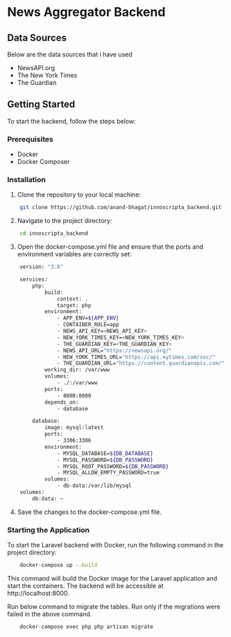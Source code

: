 # News Aggregator Backend

## Data Sources
Below are the data sources that i have used
- NewsAPI.org
- The New York Times
- The Guardian

## Getting Started
To start the backend, follow the steps below:

### Prerequisites
- Docker
- Docker Composer

### Installation

1. Clone the repository to your local machine:
```bash
    git clone https://github.com/anand-bhagat/innoscripta_backend.git
```

2. Navigate to the project directory:
```bash
    cd innoscripta_backend
```

3. Open the docker-compose.yml file and ensure that the ports and environment variables are correctly set:
```bash
    version: "3.8"

    services:
        php: 
            build: 
                context: .
                target: php
            environment:
                - APP_ENV=${APP_ENV}
                - CONTAINER_ROLE=app
                - NEWS_API_KEY=<NEWS_API_KEY>
                - NEW_YORK_TIMES_KEY=<NEW_YORK_TIMES_KEY>
                - THE_GUARDIAN_KEY=<THE_GUARDIAN_KEY>
                - NEWS_API_URL="https://newsapi.org/"
                - NEW_YORK_TIMES_URL="https://api.nytimes.com/svc/"
                - THE_GUARDIAN_URL="https://content.guardianapis.com/"
            working_dir: /var/www
            volumes:
                - ./:/var/www
            ports:
                - 8000:8000
            depends_on:
                - database

        database:
            image: mysql:latest
            ports:
                - 3306:3306
            environment:
                - MYSQL_DATABASE=${DB_DATABASE}
                - MYSQL_PASSWORD=${DB_PASSWORD}
                - MYSQL_ROOT_PASSWORD=${DB_PASSWORD}
                - MYSQL_ALLOW_EMPTY_PASSWORD=true
            volumes:
                - db-data:/var/lib/mysql
    volumes:
        db-data: ~

```

4. Save the changes to the docker-compose.yml file.

### Starting the Application
To start the Laravel backend with Docker, run the following command in the project directory:

```bash
    docker-compose up --build
```

This command will build the Docker image for the Laravel application and start the containers. The backend will be accessible at http://localhost:8000.

Run below command to migrate the tables. Run only if the migrations were failed in the above command.

```bash
    docker-compose exec php php artisan migrate
```